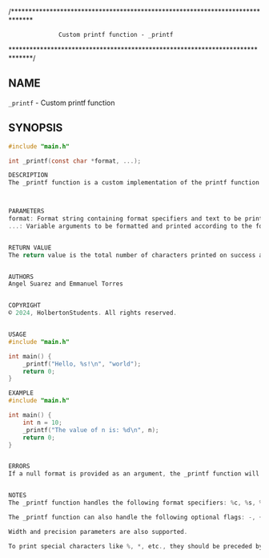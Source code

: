 /******************************************************************************

                  Custom printf function - _printf

******************************************************************************/

## NAME

`_printf` - Custom printf function

## SYNOPSIS

```c
#include "main.h"

int _printf(const char *format, ...);

DESCRIPTION
The _printf function is a custom implementation of the printf function from the C standard library. It takes a format string and a variable list of arguments and produces formatted output according to the format string.



PARAMETERS
format: Format string containing format specifiers and text to be printed.
...: Variable arguments to be formatted and printed according to the format string.


RETURN VALUE
The return value is the total number of characters printed on success and -1 on error.


AUTHORS
Angel Suarez and Emmanuel Torres


COPYRIGHT
© 2024, HolbertonStudents. All rights reserved.


USAGE
#include "main.h"

int main() {
    _printf("Hello, %s!\n", "world");
    return 0;
}

EXAMPLE
#include "main.h"

int main() {
    int n = 10;
    _printf("The value of n is: %d\n", n);
    return 0;
}


ERRORS
If a null format is provided as an argument, the _printf function will return -1.


NOTES
The _printf function handles the following format specifiers: %c, %s, %d, %i, %u, %x, %X, %o, %p.

The _printf function can also handle the following optional flags: -, +, 0, #, and field width.

Width and precision parameters are also supported.

To print special characters like %, *, etc., they should be preceded by \.
